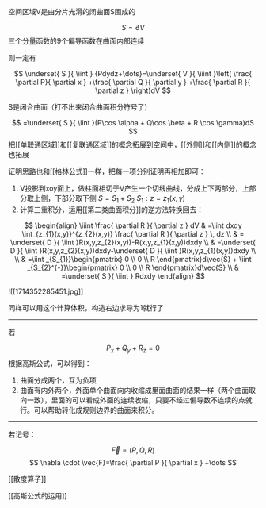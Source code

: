 空间区域V是由分片光滑的闭曲面S围成的

$$
S=\partial V
$$
三个分量函数的9个偏导函数在曲面内部连续

则一定有

$$
\underset{ S }{ \iint } {Pdydz+\dots}=\underset{ V }{ \iiint }\left( \frac{ \partial P}{ \partial x } +\frac{ \partial Q }{ \partial y } +\frac{ \partial R }{ \partial z }  \right)dV
$$

S是闭合曲面（打不出来闭合曲面积分符号了）

$$
=\underset{ S }{ \iint }(P\cos \alpha + Q\cos \beta + R \cos \gamma)dS
$$
把[[单联通区域]]和[[复联通区域]]的概念拓展到空间中，[[外侧]]和[[内侧]]的概念也拓展

证明思路也和[[格林公式]]一样，把每一项分别证明再相加即可：

1. V投影到xoy面上，做柱面相切于V产生一个切线曲线，分成上下两部分，上部分取上侧，下部分取下侧 $S=S_{1}+S_{2}$ $S_{1}: z=z_{1}(x,y)$
2. 计算三重积分，运用[[第二类曲面积分]]的逆方法转换回去：

$$
\begin{align}
\iiint \frac{ \partial R }{ \partial z } dV & =\iint dxdy \int_{z_{1}(x,y)}^{z_{2}(x,y)} \frac{ \partial R }{ \partial z }  \, dz   \\
& = \underset{ D }{ \iint }R(x,y,z_{2}(x,y))-R(x,y,z_{1}(x,y))dxdy \\
 & =\underset{ D }{ \iint }R(x,y,z_{2}(x,y))dxdy-\underset{ D }{ \iint }R(x,y,z_{1}(x,y))dxdy \\ \\
 & =\iint _{S_{1}}\begin{pmatrix}
0 \\
0 \\
R 
\end{pmatrix}d\vec{S} +
\iint _{S_{2}^{-}}\begin{pmatrix}
0 \\
0 \\
R 
\end{pmatrix}d\vec{S} \\
 & =\underset{ S }{ \iint } Rdxdy
\end{align}
$$


![[1714352285451.jpg]]

同样可以用这个计算体积，构造右边求导为1就行了

---

若

$$
P_{x}+Q_{y}+R_{z}=0
$$
根据高斯公式，可以得到：

1. 曲面分成两个，互为负项
2. 曲面有内外两个，外面单个曲面向内收缩成里面曲面的结果一样（两个曲面取向一致），里面的可以看成外面的连续收缩，只要不经过偏导数不连续的点就行。可以帮助转化成规则边界的曲面来积分。

---

若记号：

$$
\vec{F}=(P,Q,R)
$$
$$
\nabla \cdot \vec{F}=\frac{ \partial P }{ \partial x } +\dots
$$

[[散度算子]]

[[高斯公式的运用]]